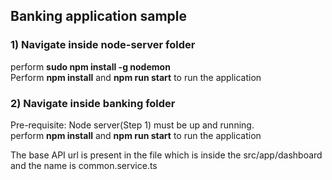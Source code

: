## Banking application sample

### 1) Navigate inside node-server folder
perform <b>sudo npm install -g nodemon</b> <br />
Perform <b>npm install</b> and  <b>npm run start</b> to run the application

### 2) Navigate inside banking folder
Pre-requisite: Node server(Step 1) must be up and running. <br />
perform <b>npm install</b> and <b>npm run start</b> to run the application

The base API url is present in the file which is inside the src/app/dashboard and the name is common.service.ts
